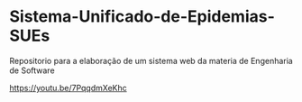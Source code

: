 # Sistema-Unificado-de-Epidemias-SUEs

Repositorio para a elaboração de um sistema web da materia de Engenharia de Software

https://youtu.be/7PqqdmXeKhc
